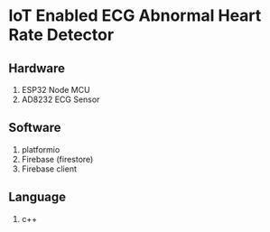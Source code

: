 # IoT Enabled ECG Abnormal Heart Rate Detector 

##  Hardware 
1. ESP32 Node MCU
2. AD8232 ECG Sensor

## Software 
1. platformio
2. Firebase (firestore)
3. Firebase client

## Language 
1. c++
